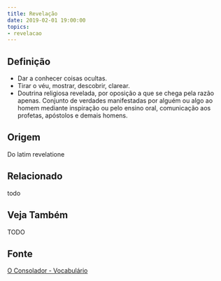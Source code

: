 ```yaml
---
title: Revelação
date: 2019-02-01 19:00:00
topics:
- revelacao
---
```


## Definição
* Dar a conhecer coisas ocultas. 
* Tirar o véu, mostrar, descobrir, clarear.  
* Doutrina religiosa revelada, por oposição a que se chega pela razão apenas.
  Conjunto de verdades manifestadas por alguém ou algo ao homem mediante
  inspiração ou pelo ensino oral, comunicação aos profetas, apóstolos e demais
  homens. 

## Origem
Do latim revelatione

## Relacionado
todo

## Veja Também
TODO

## Fonte
[O Consolador - Vocabulário](http://www.oconsolador.com.br/linkfixo/vocabulario/principal.html)
